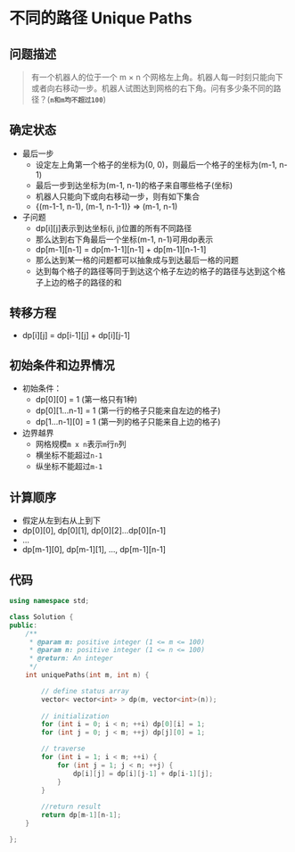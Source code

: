 不同的路径 Unique Paths
===

问题描述
---
>有一个机器人的位于一个 m × n 个网格左上角。机器人每一时刻只能向下或者向右移动一步。机器人试图达到网格的右下角。问有多少条不同的路径？(**`n和m均不超过100`**)

确定状态
---
+ 最后一步
   - 设定左上角第一个格子的坐标为(0, 0)，则最后一个格子的坐标为(m-1, n-1)
   - 最后一步到达坐标为(m-1, n-1)的格子来自哪些格子(坐标)
   - 机器人只能向下或向右移动一步，则有如下集合
   - {(m-1-1, n-1), (m-1, n-1-1)} => (m-1, n-1)
+ 子问题
   - dp[i][j]表示到达坐标(i, j)位置的所有不同路径
   - 那么达到右下角最后一个坐标(m-1, n-1)可用dp表示
   - dp[m-1][n-1] = dp[m-1-1][n-1] + dp[m-1][n-1-1]
   - 那么达到某一格的问题都可以抽象成与到达最后一格的问题
   - 达到每个格子的路径等同于到达这个格子左边的格子的路径与达到这个格子上边的格子的路径的和

转移方程
---
   - dp[i][j] = dp[i-1][j] + dp[i][j-1]

初始条件和边界情况
---
   - 初始条件：
      + dp[0][0] = 1 (第一格只有1种)
      + dp[0][1...n-1] = 1 (第一行的格子只能来自左边的格子)
      + dp[1...n-1][0] = 1 (第一列的格子只能来自上边的格子)
   - 边界越界
      + 网格规模`m x n`表示`m`行`n`列
      + 横坐标不能超过`n-1`
      + 纵坐标不能超过`m-1`

计算顺序
---
   - 假定从左到右从上到下
   - dp[0][0], dp[0][1], dp[0][2]...dp[0][n-1]
   - ...
   - dp[m-1][0], dp[m-1][1], ..., dp[m-1][n-1]

代码
---
```cpp
using namespace std;

class Solution {
public:
    /**
     * @param m: positive integer (1 <= m <= 100)
     * @param n: positive integer (1 <= n <= 100)
     * @return: An integer
     */
    int uniquePaths(int m, int n) {

        // define status array
        vector< vector<int> > dp(m, vector<int>(n));
        
        // initialization
        for (int i = 0; i < n; ++i) dp[0][i] = 1;
        for (int j = 0; j < m; ++j) dp[j][0] = 1;

        // traverse
        for (int i = 1; i < m; ++i) {
            for (int j = 1; j < n; ++j) {
                dp[i][j] = dp[i][j-1] + dp[i-1][j];
            }
        }
        
        //return result
        return dp[m-1][n-1];
    }

};
```